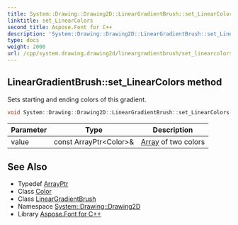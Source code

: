 ```yaml
---
title: System::Drawing::Drawing2D::LinearGradientBrush::set_LinearColors method
linktitle: set_LinearColors
second_title: Aspose.Font for C++
description: 'System::Drawing::Drawing2D::LinearGradientBrush::set_LinearColors method. Sets starting and ending colors of this gradient in C++.'
type: docs
weight: 2000
url: /cpp/system.drawing.drawing2d/lineargradientbrush/set_linearcolors/
---
```

## LinearGradientBrush::set_LinearColors method


Sets starting and ending colors of this gradient.

```cpp
void System::Drawing::Drawing2D::LinearGradientBrush::set_LinearColors(const ArrayPtr<Color> &value)
```


| Parameter | Type | Description |
| --- | --- | --- |
| value | const ArrayPtr\<Color\>\& | [Array](../../../system/array/) of two colors |

## See Also

* Typedef [ArrayPtr](../../../system/arrayptr/)
* Class [Color](../../../system.drawing/color/)
* Class [LinearGradientBrush](../)
* Namespace [System::Drawing::Drawing2D](../../)
* Library [Aspose.Font for C++](../../../)
